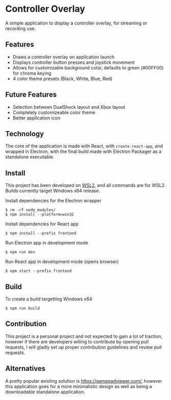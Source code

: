# Controller Overlay

A simple application to display a controller overlay, for streaming or recording use.

## Features

- Draws a controller overlay on application launch
- Displays controller button presses and joystick movement
- Allows for customizable background color, defaults to green (#00FF00) for chroma keying
- 4 color theme presets (Black, White, Blue, Red)

## Future Features

- Selection between DualShock layout and Xbox layout
- Completely customizeable color theme
- Better application icon

## Technology

The core of the application is made with React, with `create-react-app`, and wrapped in Electron, with the final build made with Electron Packager as a standalone executable.

## Install

This project has been developed on [WSL2](https://docs.microsoft.com/en-us/windows/wsl/install-win10), and all commands are for WSL2. Builds currently target Windows x64 release.

Install dependencies for the Electron wrapper

```
$ rm -rf node_modules/
$ npm install --platform=win32
```

Install dependencies for React app

```
$ npm install --prefix frontend
```

Run Electron app in development mode

```
$ npm run dev
```

Run React app in development mode (opens browser)

```
$ npm start --prefix frontend
```

## Build

To create a build targetting Windows x64
```
$ npm run build
```

## Contribution

This project is a personal project and not expected to gain a lot of traction, however if there are developers willing to contribute by opening pull requests, I will gladly set up proper contribution guidelines and review pull requests.

## Alternatives

A pretty popular existing solution is https://gamepadviewer.com/, however this application goes for a more minimalistic design as well as being a downloadable standalone application.
